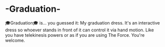 # -Graduation-
🎓Graduation🎓 is... you guessed it: My graduation dress. It's an interactive dress so whoever stands in front of it can control it via hand motion. Like you have telekinesis powers or as if you are using The Force. You're welcome. 
